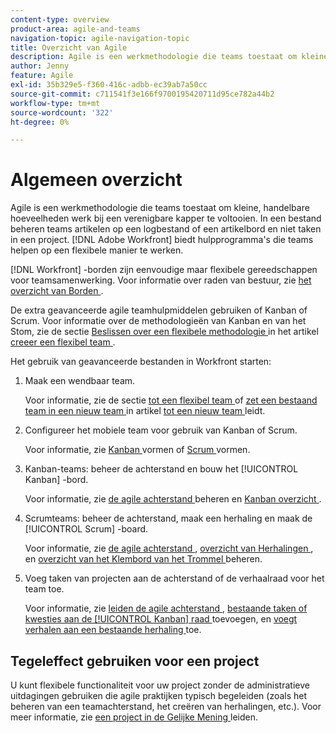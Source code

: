 ```yaml
---
content-type: overview
product-area: agile-and-teams
navigation-topic: agile-navigation-topic
title: Overzicht van Agile
description: Agile is een werkmethodologie die teams toestaat om kleine, handelbare hoeveelheden werk bij een verenigbare kapper te voltooien. In een bestand beheren teams artikelen op een logbestand of een artikelbord en niet taken in een project. [!DNL Adobe Workfront]  verstrekt hulpmiddelen die de hulpteams op een flexibele manier werken.
author: Jenny
feature: Agile
exl-id: 35b329e5-f360-416c-adbb-ec39ab7a50cc
source-git-commit: c711541f3e166f9700195420711d95ce782a44b2
workflow-type: tm+mt
source-wordcount: '322'
ht-degree: 0%

---
```


# Algemeen overzicht

Agile is een werkmethodologie die teams toestaat om kleine, handelbare hoeveelheden werk bij een verenigbare kapper te voltooien. In een bestand beheren teams artikelen op een logbestand of een artikelbord en niet taken in een project. [!DNL Adobe Workfront] biedt hulpprogramma&#39;s die teams helpen op een flexibele manier te werken.

[!DNL Workfront] -borden zijn eenvoudige maar flexibele gereedschappen voor teamsamenwerking. Voor informatie over raden van bestuur, zie [ het overzicht van Borden ](../agile/boards-overview.md).

De extra geavanceerde agile teamhulpmiddelen gebruiken of Kanban of Scrum. Voor informatie over de methodologieën van Kanban en van het Stom, zie de sectie [ Beslissen over een flexibele methodologie ](../agile/get-started-with-agile-in-workfront/create-an-agile-team.md#deciding) in het artikel [ creeer een flexibel team ](../agile/get-started-with-agile-in-workfront/create-an-agile-team.md).

Het gebruik van geavanceerde bestanden in Workfront starten:

1. Maak een wendbaar team.

   Voor informatie, zie de sectie [ tot een flexibel team ](../agile/get-started-with-agile-in-workfront/create-an-agile-team.md/#create-an-agile-team-1) of [ zet een bestaand team in een nieuw team ](../agile/get-started-with-agile-in-workfront/create-an-agile-team.md#converting-an-existing-team-into-an-agaile-team) in artikel [ tot een nieuw team ](../agile/get-started-with-agile-in-workfront/create-an-agile-team.md) leidt.

1. Configureer het mobiele team voor gebruik van Kanban of Scrum.

   Voor informatie, zie [ Kanban ](../agile/get-started-with-agile-in-workfront/configure-kanban.md) vormen of [ Scrum ](../agile/get-started-with-agile-in-workfront/configure-scrum.md) vormen.

1. Kanban-teams: beheer de achterstand en bouw het [!UICONTROL Kanban] -bord.

   Voor informatie, zie [ de agile achterstand ](../agile/work-in-an-agile-environment/manage-the-agile-backlog.md) beheren en [ Kanban overzicht ](../agile/use-kanban-in-an-agile-team/kanban-overview.md).

1. Scrumteams: beheer de achterstand, maak een herhaling en maak de [!UICONTROL Scrum] -board.

   Voor informatie, zie [ de agile achterstand ](../agile/work-in-an-agile-environment/manage-the-agile-backlog.md), [ overzicht van Herhalingen ](../agile/use-scrum-in-an-agile-team/iterations/iterations-overview.md), en [ overzicht van het Klembord van het Trommel ](../agile/use-scrum-in-an-agile-team/scrum-board/scrum-board-overview.md) beheren.

1. Voeg taken van projecten aan de achterstand of de verhaalraad voor het team toe.

   Voor informatie, zie [ leiden de agile achterstand ](../agile/work-in-an-agile-environment/manage-the-agile-backlog.md), [ bestaande taken of kwesties aan de [!UICONTROL Kanban] raad ](../agile/use-kanban-in-an-agile-team/add-existing-tasks-or-issues-to-the-kanban-board.md) toevoegen, en [ voegt verhalen aan een bestaande herhaling ](../agile/use-scrum-in-an-agile-team/iterations/add-stories-to-existing-iteration.md) toe.

## Tegeleffect gebruiken voor een project

U kunt flexibele functionaliteit voor uw project zonder de administratieve uitdagingen gebruiken die agile praktijken typisch begeleiden (zoals het beheren van een teamachterstand, het creëren van herhalingen, etc.). Voor meer informatie, zie [ een project in de Gelijke Mening ](/help/quicksilver/manage-work/projects/manage-projects/manage-projects-in-agile-view.md) leiden.
